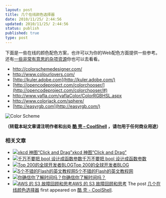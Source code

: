 ```yaml
---
layout: post
title: 几个在线颜色选择器
date: 2010/11/25/ 2:44:56
updated: 2010/11/25/ 2:44:56
status: publish
published: true
type: post
---
```


下面是一些在线的颜色配色方案，也许可以为你的Web配色方面提供一些参考。还有[一些非常有意思的杂项资源](https://coolshell.cn/articles/3013.html)你也可以去看看。


* <http://colorschemedesigner.com/>
* <http://www.colourlovers.com/>
* [http://kuler.adobe.com](http://kuler.adobe.com/)
* [http://opencodeproject.com/colorchooser/](http://opencodeproject.com/colorchooser/#)
* <http://www.yafla.com/yaflaColor/ColorRGBHSL.aspx>
* <http://www.colorjack.com/sphere/>
* [http://easyrgb.com](http://easyrgb.com/)


![](https://coolshell.cn/wp-content/uploads/2010/11/Color-Scheme.jpg "Color Scheme")



**（转载本站文章请注明作者和出处 [酷 壳 – CoolShell](https://coolshell.cn/) ，请勿用于任何商业用途）**



### 相关文章

* [![xkcd 神图“Click and Drag”](https://coolshell.cn/wp-content/uploads/2012/10/xkcd-sandwich-150x150.png)](https://coolshell.cn/articles/8398.html)[xkcd 神图“Click and Drag”](https://coolshell.cn/articles/8398.html)
* [![千万不要把 bool 设计成函数参数](https://coolshell.cn/wp-content/plugins/wordpress-23-related-posts-plugin/static/thumbs/14.jpg)](https://coolshell.cn/articles/5444.html)[千万不要把 bool 设计成函数参数](https://coolshell.cn/articles/5444.html)
* [![Top 200的全球开发者BLOG](https://coolshell.cn/wp-content/plugins/wordpress-23-related-posts-plugin/static/thumbs/6.jpg)](https://coolshell.cn/articles/1092.html)[Top 200的全球开发者BLOG](https://coolshell.cn/articles/1092.html)
* [![5个不错的Flash的英文教程网](https://coolshell.cn/wp-content/plugins/wordpress-23-related-posts-plugin/static/thumbs/8.jpg)](https://coolshell.cn/articles/585.html)[5个不错的Flash的英文教程网](https://coolshell.cn/articles/585.html)
* [![你确信你了解时间吗？](https://coolshell.cn/wp-content/uploads/2011/07/Time-changes-in-year-1927-for-China-–-ShanghaiS-150x150.png)](https://coolshell.cn/articles/5075.html)[你确信你了解时间吗？](https://coolshell.cn/articles/5075.html)
* [![AWS 的 S3 故障回顾和思考](https://coolshell.cn/wp-content/uploads/2017/03/Amazon-Web-Services-Down-150x150.png)](https://coolshell.cn/articles/17737.html)[AWS 的 S3 故障回顾和思考](https://coolshell.cn/articles/17737.html)
The post [几个在线颜色选择器](https://coolshell.cn/articles/3314.html) first appeared on [酷 壳 - CoolShell](https://coolshell.cn).
